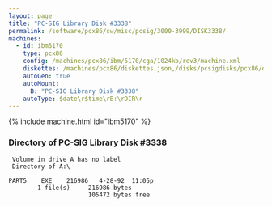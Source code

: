 ```yaml
---
layout: page
title: "PC-SIG Library Disk #3338"
permalink: /software/pcx86/sw/misc/pcsig/3000-3999/DISK3338/
machines:
  - id: ibm5170
    type: pcx86
    config: /machines/pcx86/ibm/5170/cga/1024kb/rev3/machine.xml
    diskettes: /machines/pcx86/diskettes.json,/disks/pcsigdisks/pcx86/diskettes.json
    autoGen: true
    autoMount:
      B: "PC-SIG Library Disk #3338"
    autoType: $date\r$time\rB:\rDIR\r
---
```


{% include machine.html id="ibm5170" %}

### Directory of PC-SIG Library Disk #3338

     Volume in drive A has no label
     Directory of A:\

    PART5    EXE    216986   4-28-92  11:05p
            1 file(s)     216986 bytes
                          105472 bytes free
